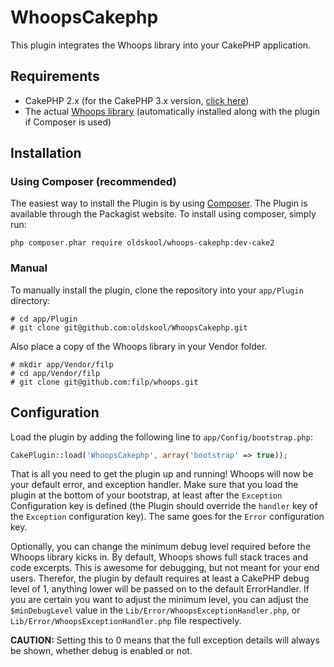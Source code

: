 WhoopsCakephp
=============

This plugin integrates the Whoops library into your CakePHP application.

Requirements
------------

* CakePHP 2.x (for the CakePHP 3.x version, [click here](https://github.com/oldskool/WhoopsCakephp/tree/cake3))
* The actual [Whoops library](http://filp.github.io/whoops/) (automatically installed along with the plugin if Composer is used)

Installation
------------

### Using Composer (recommended)

The easiest way to install the Plugin is by using [Composer](https://getcomposer.org/).
The Plugin is available through the Packagist website. To install using composer, simply run:

```
php composer.phar require oldskool/whoops-cakephp:dev-cake2
```

### Manual

To manually install the plugin, clone the repository into your `app/Plugin` directory:

```
# cd app/Plugin
# git clone git@github.com:oldskool/WhoopsCakephp.git
```

Also place a copy of the Whoops library in your Vendor folder.

```
# mkdir app/Vendor/filp
# cd app/Vendor/filp
# git clone git@github.com:filp/whoops.git
```

Configuration
-------------

Load the plugin by adding the following line to `app/Config/bootstrap.php`:

```php
CakePlugin::load('WhoopsCakephp', array('bootstrap' => true));
```

That is all you need to get the plugin up and running! Whoops will now be your default error, and exception handler.
Make sure that you load the plugin at the bottom of your bootstrap, at least after the `Exception` Configuration key is defined (the Plugin should override the `handler` key of the `Exception` configuration key). The same goes for the `Error` configuration key.

Optionally, you can change the minimum debug level required before the Whoops library kicks in.
By default, Whoops shows full stack traces and code excerpts. This is awesome for debugging, but not meant for your end users.
Therefor, the plugin by default requires at least a CakePHP debug level of 1, anything lower will be passed on to the default ErrorHandler.
If you are certain you want to adjust the minimum level, you can adjust the `$minDebugLevel` value in the `Lib/Error/WhoopsExceptionHandler.php`, or `Lib/Error/WhoopsExceptionHandler.php` file respectively.

**CAUTION:** Setting this to 0 means that the full exception details will always be shown, whether debug is enabled or not.
